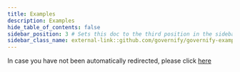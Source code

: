 ```yaml
---
title: Examples
description: Examples
hide_table_of_contents: false
sidebar_position: 3 # Sets this doc to the third position in the sidebar
sidebar_class_name: external-link::github.com/governify/governify-examples # Use this format for external links
---
```


In case you have not been automatically redirected, please click [here](https://github.com/governify/governify-examples)